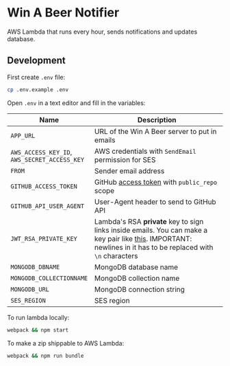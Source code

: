 # Win A Beer Notifier

AWS Lambda that runs every hour, sends notifications and updates database.

## Development

First create `.env` file:

```bash
cp .env.example .env
```
Open `.env` in a text editor and fill in the variables:

|Name|Description|
|-|-|
|`APP_URL`|URL of the Win A Beer server to put in emails|
|`AWS_ACCESS_KEY_ID`,<br/>`AWS_SECRET_ACCESS_KEY`|AWS credentials with `SendEmail` permission for SES|
|`FROM`|Sender email address|
|`GITHUB_ACCESS_TOKEN`|GitHub [access token](https://help.github.com/articles/creating-a-personal-access-token-for-the-command-line/) with `public_repo` scope|
|`GITHUB_API_USER_AGENT`|User-Agent header to send to GitHub API|
|`JWT_RSA_PRIVATE_KEY`|Lambda's RSA **private** key to sign links inside emails. You can make a key pair like [this](https://gist.github.com/ygotthilf/baa58da5c3dd1f69fae9). IMPORTANT: newlines in it has to  be replaced with `\n` characters|
|`MONGODB_DBNAME`|MongoDB database name|
|`MONGODB_COLLECTIONNAME`|MongoDB collection name|
|`MONGODB_URL`|MongoDB connection string|
|`SES_REGION`|SES region|

To run lambda locally:
```bash
webpack && npm start
```

To make a zip shippable to AWS Lambda:
```bash
webpack && npm run bundle
```

